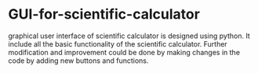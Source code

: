 # GUI-for-scientific-calculator
graphical user interface of scientific calculator is designed using python.  It include all the basic functionality of the scientific calculator. Further modification and improvement could be done by making changes in the code by adding new buttons and functions. 
